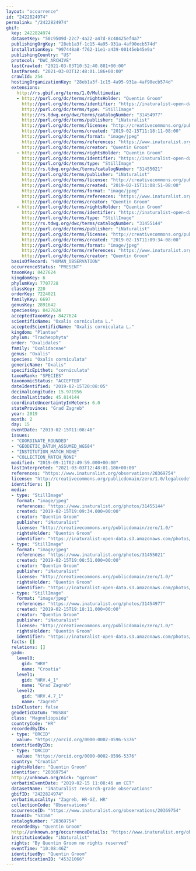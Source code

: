 ```yaml
---
layout: "occurrence"
id: "2422824974"
permalink: "/2422824974"
gbif:
  key: 2422824974
  datasetKey: "50c9509d-22c7-4a22-a47d-8c48425ef4a7"
  publishingOrgKey: "28eb1a3f-1c15-4a95-931a-4af90ecb574d"
  installationKey: "997448a8-f762-11e1-a439-00145eb45e9a"
  publishingCountry: "US"
  protocol: "DWC_ARCHIVE"
  lastCrawled: "2021-03-03T10:52:40.881+00:00"
  lastParsed: "2021-03-03T12:48:01.186+00:00"
  crawlId: 254
  hostingOrganizationKey: "28eb1a3f-1c15-4a95-931a-4af90ecb574d"
  extensions:
    http://rs.gbif.org/terms/1.0/Multimedia:
    - http://purl.org/dc/terms/rightsHolder: "Quentin Groom"
      http://purl.org/dc/terms/identifier: "https://inaturalist-open-data.s3.amazonaws.com/photos/31454977/original.jpeg?1550261346"
      http://purl.org/dc/terms/type: "StillImage"
      http://rs.tdwg.org/dwc/terms/catalogNumber: "31454977"
      http://purl.org/dc/terms/publisher: "iNaturalist"
      http://purl.org/dc/terms/license: "http://creativecommons.org/publicdomain/zero/1.0/"
      http://purl.org/dc/terms/created: "2019-02-15T11:18:11-08:00"
      http://purl.org/dc/terms/format: "image/jpeg"
      http://purl.org/dc/terms/references: "https://www.inaturalist.org/photos/31454977"
      http://purl.org/dc/terms/creator: "Quentin Groom"
    - http://purl.org/dc/terms/rightsHolder: "Quentin Groom"
      http://purl.org/dc/terms/identifier: "https://inaturalist-open-data.s3.amazonaws.com/photos/31455021/original.jpeg?1550261424"
      http://purl.org/dc/terms/type: "StillImage"
      http://rs.tdwg.org/dwc/terms/catalogNumber: "31455021"
      http://purl.org/dc/terms/publisher: "iNaturalist"
      http://purl.org/dc/terms/license: "http://creativecommons.org/publicdomain/zero/1.0/"
      http://purl.org/dc/terms/created: "2019-02-15T11:08:51-08:00"
      http://purl.org/dc/terms/format: "image/jpeg"
      http://purl.org/dc/terms/references: "https://www.inaturalist.org/photos/31455021"
      http://purl.org/dc/terms/creator: "Quentin Groom"
    - http://purl.org/dc/terms/rightsHolder: "Quentin Groom"
      http://purl.org/dc/terms/identifier: "https://inaturalist-open-data.s3.amazonaws.com/photos/31455144/original.jpeg?1550261607"
      http://purl.org/dc/terms/type: "StillImage"
      http://rs.tdwg.org/dwc/terms/catalogNumber: "31455144"
      http://purl.org/dc/terms/publisher: "iNaturalist"
      http://purl.org/dc/terms/license: "http://creativecommons.org/publicdomain/zero/1.0/"
      http://purl.org/dc/terms/created: "2019-02-15T11:09:34-08:00"
      http://purl.org/dc/terms/format: "image/jpeg"
      http://purl.org/dc/terms/references: "https://www.inaturalist.org/photos/31455144"
      http://purl.org/dc/terms/creator: "Quentin Groom"
  basisOfRecord: "HUMAN_OBSERVATION"
  occurrenceStatus: "PRESENT"
  taxonKey: 8427624
  kingdomKey: 6
  phylumKey: 7707728
  classKey: 220
  orderKey: 7224021
  familyKey: 6697
  genusKey: 2891642
  speciesKey: 8427624
  acceptedTaxonKey: 8427624
  scientificName: "Oxalis corniculata L."
  acceptedScientificName: "Oxalis corniculata L."
  kingdom: "Plantae"
  phylum: "Tracheophyta"
  order: "Oxalidales"
  family: "Oxalidaceae"
  genus: "Oxalis"
  species: "Oxalis corniculata"
  genericName: "Oxalis"
  specificEpithet: "corniculata"
  taxonRank: "SPECIES"
  taxonomicStatus: "ACCEPTED"
  dateIdentified: "2019-02-15T20:08:05"
  decimalLongitude: 15.971956
  decimalLatitude: 45.814144
  coordinateUncertaintyInMeters: 6.0
  stateProvince: "Grad Zagreb"
  year: 2019
  month: 2
  day: 15
  eventDate: "2019-02-15T11:08:46"
  issues:
  - "COORDINATE_ROUNDED"
  - "GEODETIC_DATUM_ASSUMED_WGS84"
  - "INSTITUTION_MATCH_NONE"
  - "COLLECTION_MATCH_NONE"
  modified: "2019-09-11T02:49:59.000+00:00"
  lastInterpreted: "2021-03-03T12:48:01.186+00:00"
  references: "https://www.inaturalist.org/observations/20369754"
  license: "http://creativecommons.org/publicdomain/zero/1.0/legalcode"
  identifiers: []
  media:
  - type: "StillImage"
    format: "image/jpeg"
    references: "https://www.inaturalist.org/photos/31455144"
    created: "2019-02-15T19:09:34.000+00:00"
    creator: "Quentin Groom"
    publisher: "iNaturalist"
    license: "http://creativecommons.org/publicdomain/zero/1.0/"
    rightsHolder: "Quentin Groom"
    identifier: "https://inaturalist-open-data.s3.amazonaws.com/photos/31455144/original.jpeg?1550261607"
  - type: "StillImage"
    format: "image/jpeg"
    references: "https://www.inaturalist.org/photos/31455021"
    created: "2019-02-15T19:08:51.000+00:00"
    creator: "Quentin Groom"
    publisher: "iNaturalist"
    license: "http://creativecommons.org/publicdomain/zero/1.0/"
    rightsHolder: "Quentin Groom"
    identifier: "https://inaturalist-open-data.s3.amazonaws.com/photos/31455021/original.jpeg?1550261424"
  - type: "StillImage"
    format: "image/jpeg"
    references: "https://www.inaturalist.org/photos/31454977"
    created: "2019-02-15T19:18:11.000+00:00"
    creator: "Quentin Groom"
    publisher: "iNaturalist"
    license: "http://creativecommons.org/publicdomain/zero/1.0/"
    rightsHolder: "Quentin Groom"
    identifier: "https://inaturalist-open-data.s3.amazonaws.com/photos/31454977/original.jpeg?1550261346"
  facts: []
  relations: []
  gadm:
    level0:
      gid: "HRV"
      name: "Croatia"
    level1:
      gid: "HRV.4_1"
      name: "Grad Zagreb"
    level2:
      gid: "HRV.4.7_1"
      name: "Zagreb"
  isInCluster: false
  geodeticDatum: "WGS84"
  class: "Magnoliopsida"
  countryCode: "HR"
  recordedByIDs:
  - type: "ORCID"
    value: "https://orcid.org/0000-0002-0596-5376"
  identifiedByIDs:
  - type: "ORCID"
    value: "https://orcid.org/0000-0002-0596-5376"
  country: "Croatia"
  rightsHolder: "Quentin Groom"
  identifier: "20369754"
  http://unknown.org/nick: "qgroom"
  verbatimEventDate: "2019-02-15 11:08:46 am CET"
  datasetName: "iNaturalist research-grade observations"
  gbifID: "2422824974"
  verbatimLocality: "Zagreb, HR-GZ, HR"
  collectionCode: "Observations"
  occurrenceID: "https://www.inaturalist.org/observations/20369754"
  taxonID: "53168"
  catalogNumber: "20369754"
  recordedBy: "Quentin Groom"
  http://unknown.org/occurrenceDetails: "https://www.inaturalist.org/observations/20369754"
  institutionCode: "iNaturalist"
  rights: "By Quentin Groom no rights reserved"
  eventTime: "10:08:46Z"
  identifiedBy: "Quentin Groom"
  identificationID: "45321066"
---
```

